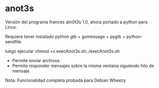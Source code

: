 anot3s
======

Versíón del programa frances atn0t3s 1.0, ahora portado a python para Linux.

Requiere tener instalado python gtk + gxmessage + pygtk + python-sendfile.

luego ejecutar chmod +x execAnot3s.sh;./execAnot3s.sh

* Permite enviar archivos.
* Permite responder mensajes sobre la misma ventana siguiendo hilo  de mensaje.

Nota: Funcionalidad completa probada para Debian Wheezy
